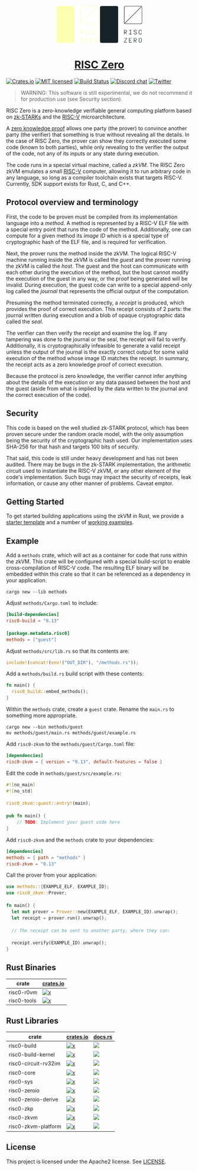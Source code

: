 <p align="center">
  <a href="https://risczero.com/#gh-dark-mode-only"><img src="docs/assets/RISC_Zero_Logo_darkmode.png" height="100"></a>
  <a href="https://risczero.com/#gh-light-mode-only"><img src="docs/assets/RISC_Zero_Logo_lightmode.png" height="100"></a>
</p>

<h1 align="center"><a href="https://risczero.com">RISC Zero</a></h1>

[![Crates.io][crates-badge]][crates-url]
[![MIT licensed][licence-badge]][licence-url]
[![Build Status][actions-badge]][actions-url]
[![Discord chat][discord-badge]][discord-url]
[![Twitter][twitter-badge]][twitter-url]

[crates-badge]: https://img.shields.io/badge/crates.io-v0.13-orange
[crates-url]: https://crates.io/crates/risc0-zkvm
[licence-badge]: https://img.shields.io/github/license/risc0/risc0?color=blue
[licence-url]: https://github.com/risc0/risc0/blob/main/LICENSE
[actions-badge]: https://img.shields.io/github/actions/workflow/status/risc0/risc0/main.yml?branch=main
[actions-url]: https://github.com/risc0/risc0/actions?query=workflow%3ACI+branch%3Amain
[discord-badge]: https://img.shields.io/discord/953703904086994974.svg?logo=discord&style=flat-square
[discord-url]: https://discord.gg/risczero
[twitter-badge]: https://img.shields.io/twitter/follow/risczero
[twitter-url]: https://twitter.com/risczero

[zk-proof]: https://en.wikipedia.org/wiki/Non-interactive_zero-knowledge_proof
[risc-v]: https://en.wikipedia.org/wiki/RISC-V
[crates.io]: https://crates.io

> WARNING: This software is still experimental, we do not recommend it for
> production use (see Security section).

RISC Zero is a zero-knowledge verifiable general computing platform based on
[zk-STARKs][zk-proof] and the [RISC-V] microarchitecture.

A [zero knowledge proof][zk-proof] allows one party (the prover) to convince
another party (the verifier) that something is true without revealing all the
details.  In the case of RISC Zero, the prover can show they correctly executed
some code (known to both parties), while only revealing to the verifier the
output of the code, not any of its inputs or any state during execution.

The code runs in a special virtual machine, called a *zkVM*.  The RISC Zero zkVM
emulates a small [RISC-V] computer, allowing it to run arbitrary code in any
language, so long as a compiler toolchain exists that targets RISC-V. Currently,
SDK support exists for Rust, C, and C++.

## Protocol overview and terminology

First, the code to be proven must be compiled from its implementation language
into a *method*.  A method is represented by a RISC-V ELF file with a special
entry point that runs the code of the method.  Additionally, one can compute for
a given method its *image ID* which is a special type of cryptographic hash of
the ELF file, and is required for verification.

Next, the prover runs the method inside the zkVM.  The logical RISC-V machine
running inside the zkVM is called the *guest* and the prover running the zkVM is
called the *host*.  The guest and the host can communicate with each other
during the execution of the method, but the host cannot modify the execution of
the guest in any way, or the proof being generated will be invalid. During
execution, the guest code can write to a special append-only log called the
*journal* that represents the official output of the computation.

Presuming the method terminated correctly, a *receipt* is produced, which
provides the proof of correct execution. This receipt consists of 2 parts: the
journal written during execution and a blob of opaque cryptographic data called
the *seal*.

The verifier can then verify the receipt and examine the log. If any tampering
was done to the journal or the seal, the receipt will fail to verify.
Additionally, it is cryptographically infeasible to generate a valid receipt
unless the output of the journal is the exactly correct output for some valid
execution of the method whose image ID matches the receipt. In summary, the
receipt acts as a zero knowledge proof of correct execution.

Because the protocol is zero knowledge, the verifier cannot infer anything about
the details of the execution or any data passed between the host and the guest
(aside from what is implied by the data written to the journal and the correct
execution of the code).

## Security

This code is based on the well studied zk-STARK protocol, which has been proven
secure under the random oracle model, with the only assumption being the
security of the cryptographic hash used.  Our implementation uses SHA-256 for
that hash and targets 100 bits of security.

That said, this code is still under heavy development and has not been audited.
There may be bugs in the zk-STARK implementation, the arithmetic circuit used to
instantiate the RISC-V zkVM, or any other element of the code's implementation.
Such bugs may impact the security of receipts, leak information, or cause any
other manner of problems.  Caveat emptor.

## Getting Started

To get started building applications using the zkVM in Rust, we provide a
[starter template](https://github.com/risc0/risc0-rust-starter) and a
number of [working examples](https://github.com/risc0/risc0-rust-examples/).

## Example

Add a `methods` crate, which will act as a container for code that runs within
the zkVM. This crate will be configured with a special build-script to enable
cross-compilation of RISC-V code. The resulting ELF binary will be embedded
within this crate so that it can be referenced as a dependency in your
application.

```
cargo new --lib methods
```

Adjust `methods/Cargo.toml` to include:

```toml
[build-dependencies]
risc0-build = "0.13"

[package.metadata.risc0]
methods = ["guest"]
```

Adjust `methods/src/lib.rs` so that its contents are:

```rust
include!(concat!(env!("OUT_DIR"), "/methods.rs"));
```

Add a `methods/build.rs` build script with these contents:

```rust
fn main() {
  risc0_build::embed_methods();
}
```

Within the `methods` crate, create a `guest` crate. Rename the `main.rs` to
something more appropriate.

```
cargo new --bin methods/guest
mv methods/guest/main.rs methods/guest/example.rs
```

Add `risc0-zkvm` to the `methods/guest/Cargo.toml` file:

```toml
[dependencies]
risc0-zkvm = { version = "0.13", default-features = false }
```

Edit the code in `methods/guest/src/example.rs`:

```rust
#![no_main]
#![no_std]

risc0_zkvm::guest::entry!(main);

pub fn main() {
    // TODO: Implement your guest code here
}
```

Add `risc0-zkvm` and the `methods` crate to your dependencies:

```toml
[dependencies]
methods = { path = "methods" }
risc0-zkvm = "0.13"
```

Call the prover from your application:

```rust
use methods::{EXAMPLE_ELF, EXAMPLE_ID};
use risc0_zkvm::Prover;

fn main() {
  let mut prover = Prover::new(EXAMPLE_ELF, EXAMPLE_ID).unwrap();
  let receipt = prover.run().unwrap();

  // The receipt can be sent to another party, where they can:

  receipt.verify(EXAMPLE_ID).unwrap();
}
```

## Rust Binaries

| crate       | [crates.io]                                                                                       |
| ----------- | ------------------------------------------------------------------------------------------------- |
| risc0-r0vm  | [![x](https://img.shields.io/badge/crates.io-v0.13-orange)](https://crates.io/crates/risc0-r0vm)  |
| risc0-tools | [![x](https://img.shields.io/badge/crates.io-v0.13-orange)](https://crates.io/crates/risc0-tools) |

## Rust Libraries

| crate                | [crates.io]                                                                                                | [docs.rs](https://docs.rs)                                                                      |
| -------------------- | ---------------------------------------------------------------------------------------------------------- | ----------------------------------------------------------------------------------------------- |
| risc0-build          | [![x](https://img.shields.io/badge/crates.io-v0.13-orange)](https://crates.io/crates/risc0-build)          | [![](https://img.shields.io/docsrs/risc0-build)](https://docs.rs/risc0-build)                   |
| risc0-build-kernel   | [![x](https://img.shields.io/badge/crates.io-v0.13-orange)](https://crates.io/crates/risc0-build-kernel)   | [![](https://img.shields.io/docsrs/risc0-build-kernel)](https://docs.rs/risc0-build-kernel)     |
| risc0-circuit-rv32im | [![x](https://img.shields.io/badge/crates.io-v0.13-orange)](https://crates.io/crates/risc0-circuit-rv32im) | [![](https://img.shields.io/docsrs/risc0-circuit-rv32im)](https://docs.rs/risc0-circuit-rv32im) |
| risc0-core           | [![x](https://img.shields.io/badge/crates.io-v0.13-orange)](https://crates.io/crates/risc0-core)           | [![](https://img.shields.io/docsrs/risc0-core)](https://docs.rs/risc0-core)                     |
| risc0-sys            | [![x](https://img.shields.io/badge/crates.io-v0.13-orange)](https://crates.io/crates/risc0-sys)            | [![](https://img.shields.io/docsrs/risc0-sys)](https://docs.rs/risc0-sys)                       |
| risc0-zeroio         | [![x](https://img.shields.io/badge/crates.io-v0.13-orange)](https://crates.io/crates/risc0-zeroio)         | [![](https://img.shields.io/docsrs/risc0-zeroio)](https://docs.rs/risc0-zeroio)                 |
| risc0-zeroio-derive  | [![x](https://img.shields.io/badge/crates.io-v0.13-orange)](https://crates.io/crates/risc0-zeroio-derive)  | [![](https://img.shields.io/docsrs/risc0-zeroio-derive)](https://docs.rs/risc0-zeroio-derive)   |
| risc0-zkp            | [![x](https://img.shields.io/badge/crates.io-v0.13-orange)](https://crates.io/crates/risc0-zkp)            | [![](https://img.shields.io/docsrs/risc0-zkp)](https://docs.rs/risc0-zkp)                       |
| risc0-zkvm           | [![x](https://img.shields.io/badge/crates.io-v0.13-orange)](https://crates.io/crates/risc0-zkvm)           | [![](https://img.shields.io/docsrs/risc0-zkvm)](https://docs.rs/risc0-zkvm)                     |
| risc0-zkvm-platform  | [![x](https://img.shields.io/badge/crates.io-v0.13-orange)](https://crates.io/crates/risc0-zkvm-platform)  | [![](https://img.shields.io/docsrs/risc0-zkvm-platform)](https://docs.rs/risc0-zkvm-platform)   |

## License

This project is licensed under the Apache2 license. See [LICENSE](LICENSE).
